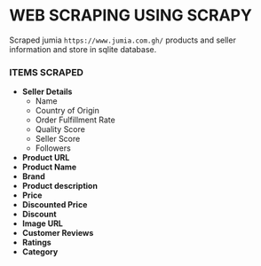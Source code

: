 # WEB SCRAPING USING SCRAPY

Scraped jumia `https://www.jumia.com.gh/` products and seller<br>
information and store in sqlite database.

### ITEMS SCRAPED

- **Seller Details**
    - Name
    - Country of Origin
    - Order Fulfillment Rate
    - Quality Score
    - Seller Score
    - Followers
- **Product URL**
- **Product Name**
- **Brand**
- **Product description**
- **Price**
- **Discounted Price**
- **Discount**
- **Image URL**
- **Customer Reviews**
- **Ratings**
- **Category**